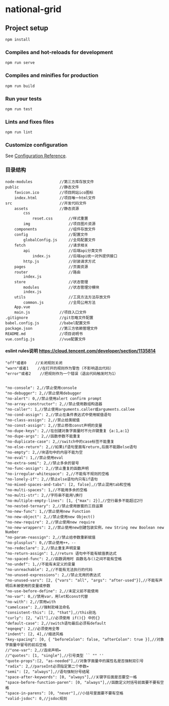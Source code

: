 # national-grid

## Project setup
```
npm install
```

### Compiles and hot-reloads for development
```
npm run serve
```

### Compiles and minifies for production
```
npm run build
```

### Run your tests
```
npm run test
```

### Lints and fixes files
```
npm run lint
```

### Customize configuration
See [Configuration Reference](https://cli.vuejs.org/config/).

### 目录结构
	node-modules			//第三方库存放文件
	public					//静态文件
		favicon.ico  		//项目网站ico图标
		index.html			//项目唯一html文件
	src						//开发代码文件
		assets				//静态资源
			css						
				reset.css		//样式重置
			img					//项目图片资源
		components				//组件存放文件
		config					//配置文件
			globalConfig.js		//全局配置文件
		fetch					//请求相关
			api					//后端api分类文件
				index.js		//后端api统一对外提供接口
			http.js				//封装请求方式
		pages					//页面资源
		router					//路由
			index.js
		store					//状态管理
			modules				//状态管理分模块			
			index.js
		utils					//工具方法方法存放文件
			common.js			//全局公用方法
		App.vue				
		main.js				//项目入口文件
	.gitignore				//git忽略文件配置	
	babel.config.js			//babel配置文件
	package.json			//第三方依赖管理文件
	README.md				//项目说明书
	vue.config.js			//vue配置文件



#### eslint rules说明 https://cloud.tencent.com/developer/section/1135814

	
	"off"或者0    //关闭规则关闭
	"warn"或者1    //在打开的规则作为警告（不影响退出代码）
	"error"或者2    //把规则作为一个错误（退出代码触发时为1）

	
	"no-console": 2,//禁止使用console
	"no-debugger": 2,//禁止使用debugger
	"no-alert": 0,//禁止使用alert confirm prompt
	"no-array-constructor": 2,//禁止使用数组构造器
	"no-caller": 1,//禁止使用arguments.caller或arguments.callee
	"no-cond-assign": 2,//禁止在条件表达式中使用赋值语句
	"no-class-assign": 2,//禁止给类赋值
	"no-const-assign": 2,//禁止修改const声明的变量
	"no-dupe-keys": 2,//在创建对象字面量时不允许键重复 {a:1,a:1}
	"no-dupe-args": 2,//函数参数不能重复
	"no-duplicate-case": 2,//switch中的case标签不能重复
	"no-else-return": 2,//如果if语句里面有return,后面不能跟else语句
	"no-empty": 2,//块语句中的内容不能为空
	"no-eval": 1,//禁止使用eval
	"no-extra-semi": 2,//禁止多余的冒号
	"no-func-assign": 2,//禁止重复的函数声明
	"no-irregular-whitespace": 2,//不能有不规则的空格
	"no-lonely-if": 2,//禁止else语句内只有if语句
	"no-mixed-spaces-and-tabs": [2, false],//禁止混用tab和空格
	"no-multi-spaces": 1,//不能用多余的空格
	"no-multi-str": 2,//字符串不能用\换行
	"no-multiple-empty-lines": [1, {"max": 2}],//空行最多不能超过2行
	"no-nested-ternary": 2,//禁止使用嵌套的三目运算
	"no-new-func": 1,//禁止使用new Function
	"no-new-object": 2,//禁止使用new Object()
	"no-new-require": 2,//禁止使用new require
	"no-new-wrappers": 2,//禁止使用new创建包装实例，new String new Boolean new Number
	"no-param-reassign": 2,//禁止给参数重新赋值
	"no-plusplus": 0,//禁止使用++，--
	"no-redeclare": 2,//禁止重复声明变量
	"no-return-assign": 1,//return 语句中不能有赋值表达式
	"no-spaced-func": 2,//函数调用时 函数名与()之间不能有空格
	"no-undef": 1,//不能有未定义的变量
	"no-unreachable": 2,//不能有无法执行的代码
	"no-unused-expressions": 2,//禁止无用的表达式
	"no-unused-vars": [2, {"vars": "all", "args": "after-used"}],//不能有声明后未被使用的变量或参数
	"no-use-before-define": 2,//未定义前不能使用
	"no-var": 0,//禁用var，用let和const代替
	"no-with": 2,//禁用with
	"camelcase": 2,//强制驼峰法命名
	"consistent-this": [2, "that"],//this别名
	"curly": [2, "all"],//必须使用 if(){} 中的{}
	"default-case": 2,//switch语句最后必须有default
	"eqeqeq": 2,//必须使用全等
	"indent": [2, 4],//缩进风格
	"key-spacing": [0, { "beforeColon": false, "afterColon": true }],//对象字面量中冒号的前后空格
	//"one-var": 2,//连续声明=
	//"quotes": [1, "single"],//引号类型 `` "" ''
	"quote-props":[2, "as-needed"],//对象字面量中的属性名是否强制双引号
	"radix": 2,//parseInt必须指定第二个参数=
	"semi": [2, "always"],//语句强制分号结尾
	"space-after-keywords": [0, "always"],//关键字后面是否要空一格
	"space-before-function-paren": [0, "always"],//函数定义时括号前面要不要有空格
	"space-in-parens": [0, "never"],//小括号里面要不要有空格
	"valid-jsdoc": 0,//jsdoc规则